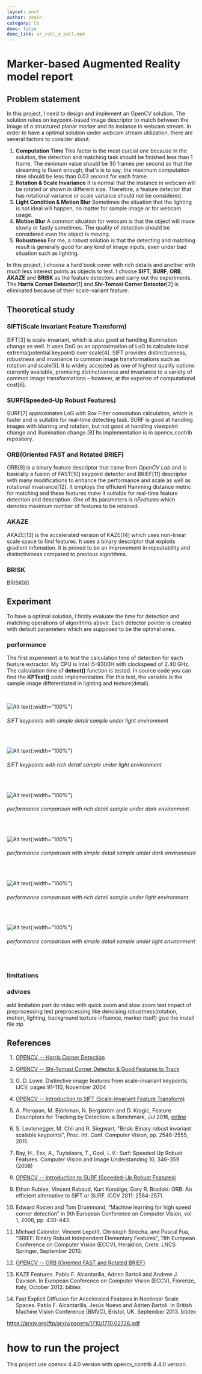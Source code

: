 ```yaml
---
layout: post
author: zemin 
category: CV
demo: false 
demo_link: vr_roll_a_ball.mp4 
---
```


# Marker-based Augmented Reality model report

## Problem statement

In this project, I need to design and implement an OpenCV solution. The solution relies on keypoint-based image descriptor to match between the image of a structured planar marker and its instance in webcam stream. In order to have a optimal solution under webcam stream utilization, there are several factors to consider about.

1. **Computation Time**
This factor is the most curcial one because in the solution, the detection and matching task should be finished less than 1 frame.
The minimum value should be 30 frames per second so that the streaming is fluent enough, that's is to say, the maximum computation time should be less than 0.03 second for each frame.
2. **Rotation & Scale Invariance**
It is normal that the instance in webcam will be rotated or shown in different size. Therefore, a feature detector that has rotational variance or scale variance should not be considered.
3. **Light Condition & Motion Blur**
Sometimes the situation that the lighting is not ideal will happen, no matter for sample image or for webcam usage.
4. **Motion Blur**
A common situation for webcam is that the object will move slowly or fastly sometimes. The quality of detection should be considered even the object is moving.
5. **Robustness**
For me, a robust solution is that the detecting and matching result is generally good for any kind of image inputs, even under bad situation such as lighting.

In this project, I choose a hard book cover with rich details and another with much less interest points as objects to test.
I choose **SIFT**, **SURF**, **ORB**, **AKAZE** and **BRISK** as the feature detectors and carry out the experiments.
The **Harris Corner Detector**[1] and **Shi-Tomasi Corner Detector**[2] is eliminated because of their scale-variant feature.

## Theoretical study

### SIFT(Scale Invariant Feature Transform)

SIFT[3] is scale-invariant, which is also good at handling illumination change as well. It uses DoG as an approximation of LoG to calculate local extrema(potential keypoint) over scale[4]. SIFT provides distinctiveness, robustness and invariance to common image transformations such as rotation and scale[5]. It is widely accepted as one of highest quality options currently available, promising distinctiveness and invariance to a variety of common image transformations – however, at the expense of computational cost[6].

### SURF(Speeded-Up Robust Features)

SURF[7] approximates LoG with Box Filter convolution calculation, which is faster and is suitable for real-time detecting task. SURF is good at handling images with blurring and rotation, but not good at handling viewpoint change and illumination change.[8] Its implementation is in opencv_contrib repository.

### ORB(Oriented FAST and Rotated BRIEF)

ORB[9] is a binary feature descriptor that came from *OpenCV Lab* and is basically a fusion of FAST[10] keypoint detector and BRIEF[11] descriptor with many modifications to enhance the performance and scale as well as rotational invariance[12]. It employs the efficient Hamming distance metric for matching and these features make it suitable for real-time feature detection and description.
One of its parameters is *nFeatures* which denotes maximum number of features to be retained.

### AKAZE

AKAZE[13] is the accelerated version of KAZE[14] which uses non-linear scale space to find features. It uses a binary descriptor that exploits gradient infomation. It is proved to be an improvement in repeatability and distinctiviness compared to previous algorithms.

### BRISK

BRISK[6]

## Experiment

To have a optimal solution, I firstly evaluate the time for detection and matching operations of algorithms above. Each detector pointer is created with default parameters which are supposed to be the optimal ones.

### performance

The first experiment is to test the calculation time of detection for each feature extractor. My CPU is Intel i5-9300H with clockspeed of 2.40 GHz. The calculation time of **detect()** function is tested. In source code you can find the **KPTest()** code implementation. For this test, the variable is the sample image differentiated in lighting and texture(detail).

&nbsp;

![Alt text](https://raw.githubusercontent.com/zemin-xu/zemin-xu.github.io/master/assets/images/mbar/sift_kp_less_light.png " "){:width="100%"}
###### SIFT keypoints with simple detail sample under light environment

&nbsp;

![Alt text](https://raw.githubusercontent.com/zemin-xu/zemin-xu.github.io/master/assets/images/mbar/sift_kp_rich_light.png " "){:width="100%"}
###### SIFT keypoints with rich detail sample under light environment

&nbsp;

![Alt text](https://raw.githubusercontent.com/zemin-xu/zemin-xu.github.io/master/assets/images/mbar/perf_sample_rich_dark_kp.png " "){:width="100%"}
###### performance comparison with rich detail sample under dark environment

&nbsp;

![Alt text](https://raw.githubusercontent.com/zemin-xu/zemin-xu.github.io/master/assets/images/mbar/perf_sample_simple_dark_kp.png " "){:width="100%"}
###### performance comparison with simple detail sample under dark environment

&nbsp;

![Alt text](https://raw.githubusercontent.com/zemin-xu/zemin-xu.github.io/master/assets/images/mbar/perf_sample_rich_light_kp.png " "){:width="100%"}
###### performance comparison with rich detail sample under light environment

&nbsp;

![Alt text](https://raw.githubusercontent.com/zemin-xu/zemin-xu.github.io/master/assets/images/mbar/perf_sample_simple_light_kp.png " "){:width="100%"}
###### performance comparison with simple detail sample under light environment

&nbsp;

### limitations

### advices
add limitation part
do video with quick zoom and slow zoom
test impact of preprocessing
test preprocessing like denoising
robustness(rotation, motion, lighting, background texture influence, marker itself)
give the install file zip
## References

1. [OPENCV -- Harris Corner Detection](https://docs.opencv.org/3.4/dc/d0d/tutorial_py_features_harris.html)

2. [OPENCV -- Shi-Tomasi Corner Detector & Good Features to Track](https://docs.opencv.org/3.4/d4/d8c/tutorial_py_shi_tomasi.html)

3. G. D. Lowe. Distinctive image features from scale-invariant keypoints. IJCV, pages 91–110, November 2004

4. [OPENCV -- Introduction to SIFT (Scale-Invariant Feature Transform)](https://docs.opencv.org/3.4/da/df5/tutorial_py_sift_intro.html)

5. A. Pieropan, M. Björkman, N. Bergström and D. Kragic, Feature Descriptors for Tracking by Detection: a Benchmark, Jul 2016, [online](https://arxiv.org/pdf/1607.06178.pdf)

6. S. Leutenegger, M. Chli and R. Siegwart, "Brisk: Binary robust invariant scalable keypoints", Proc. Int. Conf. Computer Vision, pp. 2548-2555, 2011.

7. Bay, H., Ess, A., Tuytelaars, T., Gool, L.V.: Surf: Speeded Up Robust Features. Computer Vision and Image Understanding 10, 346–359 (2008)

8. [OPENCV -- Introduction to SURF (Speeded-Up Robust Features)](https://docs.opencv.org/3.4/df/dd2/tutorial_py_surf_intro.html)

9. Ethan Rublee, Vincent Rabaud, Kurt Konolige, Gary R. Bradski: ORB: An efficient alternative to SIFT or SURF. ICCV 2011: 2564-2571.

10. Edward Rosten and Tom Drummond, “Machine learning for high speed corner detection” in 9th European Conference on Computer Vision, vol. 1, 2006, pp. 430–443.

11. Michael Calonder, Vincent Lepetit, Christoph Strecha, and Pascal Fua, "BRIEF: Binary Robust Independent Elementary Features", 11th European Conference on Computer Vision (ECCV), Heraklion, Crete. LNCS Springer, September 2010.

12. [OPENCV -- ORB (Oriented FAST and Rotated BRIEF)](https://docs.opencv.org/3.4/d1/d89/tutorial_py_orb.html)

13. KAZE Features. Pablo F. Alcantarilla, Adrien Bartoli and Andrew J. Davison. In European Conference on Computer Vision (ECCV), Fiorenze, Italy, October 2012. bibtex

14. Fast Explicit Diffusion for Accelerated Features in Nonlinear Scale Spaces. Pablo F. Alcantarilla, Jesús Nuevo and Adrien Bartoli. In British Machine Vision Conference (BMVC), Bristol, UK, September 2013. bibtex

https://arxiv.org/ftp/arxiv/papers/1710/1710.02726.pdf

# how to run the project

This project use opencv 4.4.0 version with opencv_contrib 4.4.0 version.


